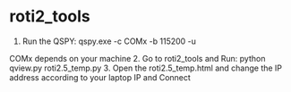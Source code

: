 # roti2_tools
1. Run the QSPY: qspy.exe -c COMx -b 115200 -u

COMx depends on your machine 
2. Go to roti2_tools and Run: python qview.py roti2.5_temp.py
3. Open the roti2.5_temp.html and change the IP address according to your laptop IP and Connect
